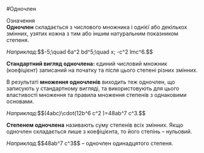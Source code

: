 #Одночлен

<div class="space">
<div class="eoz-wrap">
<span class="eoz">Означення</span>
<div class="eoz-text">
<b>Одночлен</b> складається з числового множника i однiєї або декiлькох змiнних, узятих кожна з тим або iншим натуральним показником степеня.</p>
</div>
</div>
</div>

<p><i>Наприклад:</i>$$-5;\quad 6a^2 bd^5;\quad x; -c^2 lmc^6.$$</p>

<p><b>Стандартний вигляд одночлена:</b> єдиний числовий множник (коефіцієнт) записаний на початку та після цього степені різних змінних.</p>

<p>В результатi <b>множення одночленiв</b> виходить теж одночлен, що записують у стандартному виглядi, та використовують для цього властивостi множення та правила множення степенiв з однаковими основами.</p>

<p><i>Наприклад:</i>$$(4abc)\cdot(12b^6 c^2 )=48ab^7 c^3.$$</p>

<p><b>Степенем одночлена</b> називають суму степенiв всiх змiнних. Якщо одночлен складається лише з коефiцiєнта, то його степiнь – нульовий.</p>

<p><i>Наприклад:</i>$$48ab^7 c^3$$ – одночлен одинадцятого степеня.</p>



